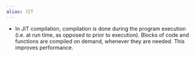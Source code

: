 ```yaml
---
alias: JIT
---
```



- In JIT compilation, compilation is done during the program execution (i.e. at run time, as opposed to prior to execution). Blocks of code and functions are compiled on demand, whenever they are needed. This improves performance.
